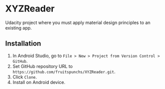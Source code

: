 # XYZReader
Udacity project where you must apply material design principles to an existing app.

## Installation
1. In Android Studio, go to `File > New > Project from Version Control > GitHub`.
2. Set GitHub repository URL to `https://github.com/fruitspunchs/XYZReader.git`.
3. Click `Clone`.
4. Install on Android device.
